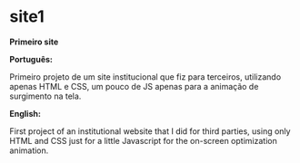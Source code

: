 # site1
**Primeiro site**

**Português:**

Primeiro projeto de um site institucional que fiz para terceiros, utilizando apenas HTML e CSS, um pouco de JS apenas para a animação de surgimento na tela.

**English:**

First project of an institutional website that I did for third parties, using only HTML and CSS just for a little Javascript for the on-screen optimization animation.

